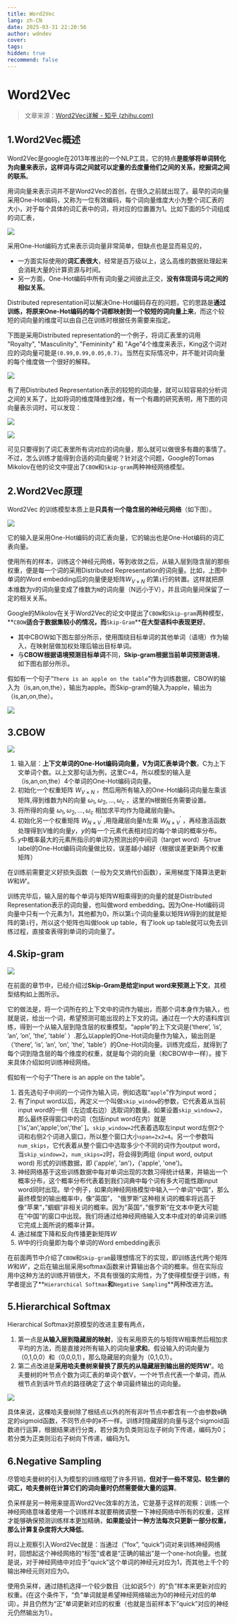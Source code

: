 ```yaml
---
title: Word2Vec
lang: zh-CN
date: 2025-03-31 22:20:56
author: wdndev
cover: 
tags:
hidden: true
recommend: false
---
```


# Word2Vec

> 文章来源：[Word2Vec详解 - 知乎 (zhihu.com)](https://zhuanlan.zhihu.com/p/61635013 "Word2Vec详解 - 知乎 (zhihu.com)")

## 1.Word2Vec概述

Word2Vec是google在2013年推出的一个NLP工具，它的特点**是能够将单词转化为向量来表示，这样词与词之间就可以定量的去度量他们之间的关系，挖掘词之间的联系**。

用词向量来表示词并不是Word2Vec的首创，在很久之前就出现了。最早的词向量采用One-Hot编码，又称为一位有效编码，每个词向量维度大小为整个词汇表的大小，对于每个具体的词汇表中的词，将对应的位置置为1。比如下面的5个词组成的词汇表，

![](https://cdn.jsdelivr.net/gh/makaspacex/PictureZone@main/libs/wdndev/image/image_xegDedbBm7.png)

采用One-Hot编码方式来表示词向量非常简单，但缺点也是显而易见的，

- 一方面实际使用的**词汇表很大**，经常是百万级以上，这么高维的数据处理起来会消耗大量的计算资源与时间。
- 另一方面，One-Hot编码中所有词向量之间彼此正交，**没有体现词与词之间的相似关系**。

Distributed representation可以解决One-Hot编码存在的问题，它的思路是**通过训练，将原来One-Hot编码的每个词都映射到一个较短的词向量上来**，而这个较短的词向量的维度可以由自己在训练时根据任务需要来指定。

下图是采用Distributed representation的一个例子，将词汇表里的词用 "Royalty", "Masculinity",  "Femininity" 和 "Age"4个维度来表示，King这个词对应的词向量可能是`(0.99,0.99,0.05,0.7)`。当然在实际情况中，并不能对词向量的每个维度做一个很好的解释。

![](https://cdn.jsdelivr.net/gh/makaspacex/PictureZone@main/libs/wdndev/image/image_8x5OKKQXHk.png)

有了用Distributed Representation表示的较短的词向量，就可以较容易的分析词之间的关系了，比如将词的维度降维到2维，有一个有趣的研究表明，用下图的词向量表示词时，可以发现：

![](https://cdn.jsdelivr.net/gh/makaspacex/PictureZone@main/libs/wdndev/image/image_P7NvzKzBBs.png)

![](https://cdn.jsdelivr.net/gh/makaspacex/PictureZone@main/libs/wdndev/image/image_jD259cCWll.png)

可见只要得到了词汇表里所有词对应的词向量，那么就可以做很多有趣的事情了。不过，怎么训练才能得到合适的词向量呢？针对这个问题，Google的Tomas Mikolov在他的论文中提出了`CBOW`和`Skip-gram`两种神经网络模型。

## 2.Word2Vec原理

Word2Vec 的训练模型本质上是**只具有一个隐含层的神经元网络**（如下图）。

![](https://cdn.jsdelivr.net/gh/makaspacex/PictureZone@main/libs/wdndev/image/image_khsPd3FdE0.png)

它的输入是采用One-Hot编码的词汇表向量，它的输出也是One-Hot编码的词汇表向量。

使用所有的样本，训练这个神经元网络，等到收敛之后，从输入层到隐含层的那些权重，便是每一个词的采用Distributed Representation的词向量。比如，上图中单词的Word embedding后的向量便是矩阵$W_{V×N}$ 的第`i`行的转置。这样就把原本维数为`V`的词向量变成了维数为`N`的词向量（N远小于V），并且词向量间保留了一定的相关关系。

Google的Mikolov在关于Word2Vec的论文中提出了`CBOW`和`Skip-gram`两种模型，\*\*`CBOW`****适合于数据集较小的情况，而****`Skip-Gram`\*\***在大型语料中表现更好**。

- 其中CBOW如下图左部分所示，使用围绕目标单词的其他单词（语境）作为输入，在映射层做加权处理后输出目标单词。
- 与**CBOW根据语境预测目标单词**不同，**Skip-gram根据当前单词预测语境**，如下图右部分所示。

假如有一个句子“`There is an apple on the table`”作为训练数据，CBOW的输入为（is,an,on,the），输出为apple。而Skip-gram的输入为apple，输出为（is,an,on,the）。

![](https://cdn.jsdelivr.net/gh/makaspacex/PictureZone@main/libs/wdndev/image/image_oEXNCWcnIM.png)

## **3.CBOW**

![](https://cdn.jsdelivr.net/gh/makaspacex/PictureZone@main/libs/wdndev/image/image_7LTScdZ8Fc.png)

1. 输入层：**上下文单词的One-Hot编码词向量，V为词汇表单词个数**，C为上下文单词个数。以上文那句话为例，这里C=4，所以模型的输入是（is,an,on,the）4个单词的One-Hot编码词向量。
2. 初始化一个权重矩阵 $W_{V×N}$ ，然后用所有输入的One-Hot编码词向量左乘该矩阵,得到维数为N的向量 $ω_1,ω_2,…,ω_c$ ，这里的`N`根据任务需要设置。
3. 将所得的向量 $ω_1,ω_2,…,ω_c$  相加求平均作为隐藏层向量`h`。
4. 初始化另一个权重矩阵 $W_{N×V}^{'}$ ,用隐藏层向量$h$左乘 $W_{N×V}^{'}$ ，再经激活函数处理得到$V$维的向量$y$，$y$的每一个元素代表相对应的每个单词的概率分布。
5. $y$中概率最大的元素所指示的单词为预测出的中间词（target word）与true label的One-Hot编码词向量做比较，误差越小越好（根据误差更新两个权重矩阵）

在训练前需要定义好损失函数（一般为交叉熵代价函数），采用梯度下降算法更新$W$和$W'$。

训练完毕后，输入层的每个单词与矩阵W相乘得到的向量的就是Distributed Representation表示的词向量，也叫做word embedding。因为One-Hot编码词向量中只有一个元素为1，其他都为0，所以第`i`个词向量乘以矩阵$W$得到的就是矩阵的第`i`行，所以这个矩阵也叫做look up table，有了look up table就可以免去训练过程，直接查表得到单词的词向量了。

## **4.Skip-gram**

![](https://cdn.jsdelivr.net/gh/makaspacex/PictureZone@main/libs/wdndev/image/image_5vkeXTD1a8.png)

在前面的章节中，已经介绍过**Skip-Gram是给定input word来预测上下文**，其模型结构如上图所示。

它的做法是，将一个词所在的上下文中的词作为输出，而那个词本身作为输入，也就是说，给出一个词，希望预测可能出现的上下文的词。通过在一个大的语料库训练，得到一个从输入层到隐含层的权重模型。“apple”的上下文词是(’there’,  ’is’,  ’an’,  ’on’,  ’the’,  ’table’ ）.那么以apple的One-Hot词向量作为输入，输出则是（’there’,  ’is’,  ’an’,  ’on’,  ’the’,  ’table’）的One-Hot词向量。训练完成后，就得到了每个词到隐含层的每个维度的权重，就是每个词的向量（和CBOW中一样）。接下来具体介绍如何训练神经网络。

假如有一个句子“There is an apple on the table”。

1. 首先选句子中间的一个词作为输入词，例如选取“`apple`”作为input word；
2. 有了input word以后，再定义一个叫做`skip_window`的参数，它代表着从当前input word的一侧（左边或右边）选取词的数量。如果设置`skip_window=2`，那么最终获得窗口中的词（包括input word在内）就是\[‘is’,’an’,’apple’,’on’,’the’ ]。`skip_window=2`代表着选取左input word左侧2个词和右侧2个词进入窗口，所以整个窗口大小`span=2x2=4`。另一个参数叫`num_skips`，它代表着从整个窗口中选取多少个不同的词作为output word，当`skip_window=2`，`num_skips=2`时，将会得到两组 (input word, output word) 形式的训练数据，即 ('apple', 'an')，('apple', 'one')。
3. 神经网络基于这些训练数据中每对单词出现的次数习得统计结果，并输出一个概率分布，这个概率分布代表着到我们词典中每个词有多大可能性跟input word同时出现。举个例子，如果向神经网络模型中输入一个单词“中国“，那么最终模型的输出概率中，像“英国”， ”俄罗斯“这种相关词的概率将远高于像”苹果“，”蝈蝈“非相关词的概率。因为”英国“，”俄罗斯“在文本中更大可能在”中国“的窗口中出现。我们将通过给神经网络输入文本中成对的单词来训练它完成上面所说的概率计算。
4. 通过梯度下降和反向传播更新矩阵$W$
5. $W$中的行向量即为每个单词的Word embedding表示

在前面两节中介绍了`CBOW`和`Skip-gram`最理想情况下的实现，即训练迭代两个矩阵$W$和$W’$，之后在输出层采用softmax函数来计算输出各个词的概率。但在实际应用中这种方法的训练开销很大，不具有很强的实用性，为了使得模型便于训练，有学者提出了\*\*`Hierarchical Softmax`**和**`Negative Sampling`\*\*两种改进方法。

## 5.Hierarchical Softmax

Hierarchical Softmax对原模型的改进主要有两点，

1. 第一点是**从输入层到隐藏层的映射**，没有采用原先的与矩阵W相乘然后相加求平均的方法，而是直接对所有输入的词向量**求和**。假设输入的词向量为（0,1,0,0）和（0,0,0,1），那么隐藏层的向量为（0,1,0,1）。
2. 第二点改进是**采用哈夫曼树来替换了原先的从隐藏层到输出层的矩阵W’**。哈夫曼树的叶节点个数为词汇表的单词个数V，一个叶节点代表一个单词，而从根节点到该叶节点的路径确定了这个单词最终输出的词向量。

![](https://cdn.jsdelivr.net/gh/makaspacex/PictureZone@main/libs/wdndev/image/image_jkX9FV_w5q.png)

具体来说，这棵哈夫曼树除了根结点以外的所有非叶节点中都含有一个由参数`θ`确定的sigmoid函数，不同节点中的`θ`不一样。训练时隐藏层的向量与这个sigmoid函数进行运算，根据结果进行分类，若分类为负类则沿左子树向下传递，编码为0；若分类为正类则沿右子树向下传递，编码为1。

## 6.Negative Sampling

尽管哈夫曼树的引入为模型的训练缩短了许多开销，**但对于一些不常见、较生僻的词汇，哈夫曼树在计算它们的词向量时仍然需要做大量的运算**。

负采样是另一种用来提高Word2Vec效率的方法，它是基于这样的观察：训练一个神经网络意味着使用一个训练样本就要稍微调整一下神经网络中所有的权重，这样才能够确保预测训练样本更加精确，**如果能设计一种方法每次只更新一部分权重，那么计算复杂度将大大降低**。

将以上观察引入Word2Vec就是：当通过（”fox”, “quick”)词对来训练神经网络时，回想起这个神经网络的“标签”或者是“正确的输出”是一个one-hot向量。也就是说，对于神经网络中对应于”quick”这个单词的神经元对应为1，而其他上千个的输出神经元则对应为0。

使用负采样，通过随机选择一个较少数目（比如说5个）的“负”样本来更新对应的权重。(在这个条件下，“负”单词就是希望神经网络输出为0的神经元对应的单词）。并且仍然为“正”单词更新对应的权重（也就是当前样本下”quick”对应的神经元仍然输出为1）。
